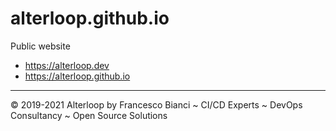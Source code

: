 # alterloop.github.io

Public website

* <https://alterloop.dev>
* <https://alterloop.github.io>

----

© 2019-2021 Alterloop by Francesco Bianci ~ CI/CD Experts ~ DevOps Consultancy ~ Open Source Solutions
